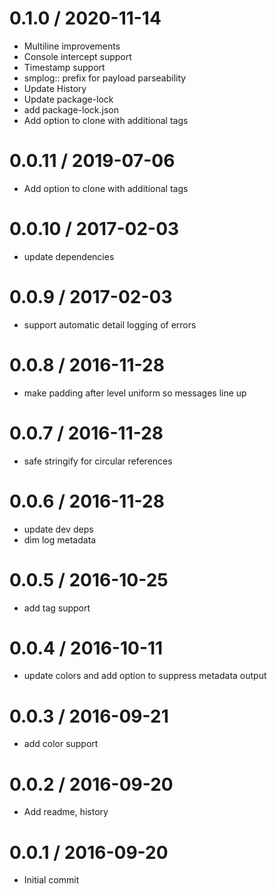 
0.1.0 / 2020-11-14
==================

  * Multiline improvements
  * Console intercept support
  * Timestamp support
  * smplog:: prefix for payload parseability
  * Update History
  * Update package-lock
  * add package-lock.json
  * Add option to clone with additional tags

0.0.11 / 2019-07-06
===================

  * Add option to clone with additional tags

0.0.10 / 2017-02-03
===================

  * update dependencies

0.0.9 / 2017-02-03
==================

  * support automatic detail logging of errors

0.0.8 / 2016-11-28
==================

  * make padding after level uniform so messages line up

0.0.7 / 2016-11-28
==================

  * safe stringify for circular references

0.0.6 / 2016-11-28
==================

  * update dev deps
  * dim log metadata

0.0.5 / 2016-10-25
==================

  * add tag support

0.0.4 / 2016-10-11
==================

  * update colors and add option to suppress metadata output

0.0.3 / 2016-09-21
==================

  * add color support

0.0.2 / 2016-09-20
==================

  * Add readme, history

0.0.1 / 2016-09-20
==================

  * Initial commit
